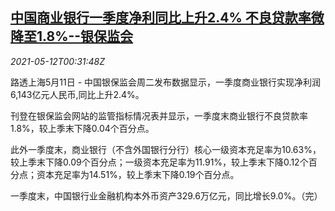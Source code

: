 <!--1620781262000-->
[中国商业银行一季度净利同比上升2.4% 不良贷款率微降至1.8%--银保监会](https://cn.reuters.com/article/chinese-banks-profits-0511-tues-idCNKBS2CT01G)
------

<div><i>2021-05-12T00:31:48Z</i></div><p>路透上海5月11日 - 中国银保监会周二发布数据显示，一季度商业银行实现净利润6,143亿元人民币,同比上升2.4%。</p><p>刊登在银保监会网站的监管指标情况表并显示，一季度末商业银行不良贷款率1.8%，较上季末下降0.04个百分点。</p><p>此外一季度末，商业银行（不含外国银行分行）核心一级资本充足率为10.63%，较上季末下降0.09个百分点；一级资本充足率为11.91%，较上季末下降0.12个百分点；资本充足率为14.51%，较上季末下降0.19个百分点。</p><p>一季度末，中国银行业金融机构本外币资产329.6万亿元，同比增长9.0%。（完）</p>
